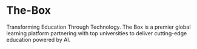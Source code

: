 # The-Box
Transforming Education Through Technology.  The Box is a premier global learning platform partnering with top universities to deliver cutting-edge education powered by AI.
